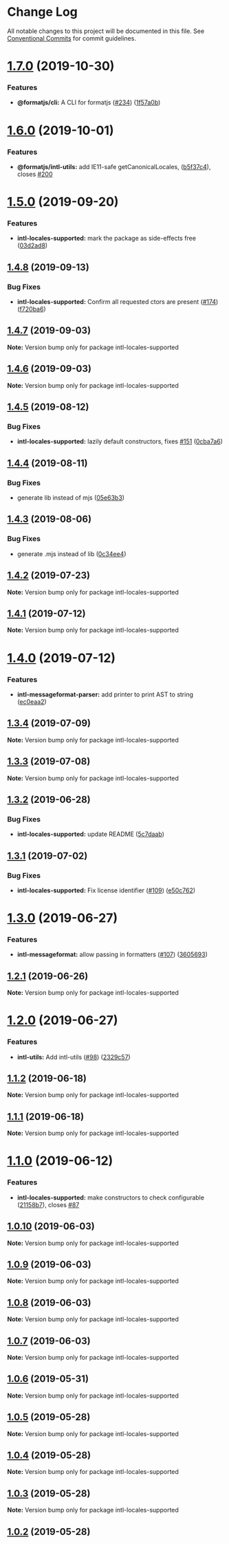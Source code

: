 # Change Log

All notable changes to this project will be documented in this file.
See [Conventional Commits](https://conventionalcommits.org) for commit guidelines.

# [1.7.0](https://github.com/formatjs/formatjs/compare/intl-locales-supported@1.6.0...intl-locales-supported@1.7.0) (2019-10-30)


### Features

* **@formatjs/cli:** A CLI for formatjs ([#234](https://github.com/formatjs/formatjs/issues/234)) ([1f57a0b](https://github.com/formatjs/formatjs/commit/1f57a0b0921e0228cf3fd4eff756b0cd17e28fb5))





# [1.6.0](https://github.com/formatjs/formatjs/compare/intl-locales-supported@1.5.0...intl-locales-supported@1.6.0) (2019-10-01)


### Features

* **@formatjs/intl-utils:** add IE11-safe getCanonicalLocales, ([b5f37c4](https://github.com/formatjs/formatjs/commit/b5f37c4)), closes [#200](https://github.com/formatjs/formatjs/issues/200)





# [1.5.0](https://github.com/formatjs/formatjs/compare/intl-locales-supported@1.4.8...intl-locales-supported@1.5.0) (2019-09-20)


### Features

* **intl-locales-supported:** mark the package as side-effects free ([03d2ad8](https://github.com/formatjs/formatjs/commit/03d2ad8))





## [1.4.8](https://github.com/formatjs/formatjs/compare/intl-locales-supported@1.4.7...intl-locales-supported@1.4.8) (2019-09-13)


### Bug Fixes

* **intl-locales-supported:** Confirm all requested ctors are present ([#174](https://github.com/formatjs/formatjs/issues/174)) ([f720ba6](https://github.com/formatjs/formatjs/commit/f720ba6))





## [1.4.7](https://github.com/formatjs/formatjs/compare/intl-locales-supported@1.4.6...intl-locales-supported@1.4.7) (2019-09-03)

**Note:** Version bump only for package intl-locales-supported





## [1.4.6](https://github.com/formatjs/formatjs/compare/intl-locales-supported@1.4.5...intl-locales-supported@1.4.6) (2019-09-03)

**Note:** Version bump only for package intl-locales-supported





## [1.4.5](https://github.com/formatjs/formatjs/compare/intl-locales-supported@1.4.4...intl-locales-supported@1.4.5) (2019-08-12)


### Bug Fixes

* **intl-locales-supported:** lazily default constructors, fixes [#151](https://github.com/formatjs/formatjs/issues/151) ([0cba7a6](https://github.com/formatjs/formatjs/commit/0cba7a6))





## [1.4.4](https://github.com/formatjs/formatjs/compare/intl-locales-supported@1.4.3...intl-locales-supported@1.4.4) (2019-08-11)


### Bug Fixes

* generate lib instead of mjs ([05e63b3](https://github.com/formatjs/formatjs/commit/05e63b3))





## [1.4.3](https://github.com/formatjs/formatjs/compare/intl-locales-supported@1.4.2...intl-locales-supported@1.4.3) (2019-08-06)


### Bug Fixes

* generate .mjs instead of lib ([0c34ee4](https://github.com/formatjs/formatjs/commit/0c34ee4))





## [1.4.2](https://github.com/formatjs/formatjs/compare/intl-locales-supported@1.4.1...intl-locales-supported@1.4.2) (2019-07-23)

**Note:** Version bump only for package intl-locales-supported





## [1.4.1](https://github.com/formatjs/formatjs/compare/intl-locales-supported@1.4.0...intl-locales-supported@1.4.1) (2019-07-12)

**Note:** Version bump only for package intl-locales-supported

# [1.4.0](https://github.com/formatjs/formatjs/compare/intl-locales-supported@1.3.4...intl-locales-supported@1.4.0) (2019-07-12)

### Features

- **intl-messageformat-parser:** add printer to print AST to string ([ec0eaa2](https://github.com/formatjs/formatjs/commit/ec0eaa2))

## [1.3.4](https://github.com/formatjs/formatjs/compare/intl-locales-supported@1.3.3...intl-locales-supported@1.3.4) (2019-07-09)

**Note:** Version bump only for package intl-locales-supported

## [1.3.3](https://github.com/formatjs/formatjs/compare/intl-locales-supported@1.3.2...intl-locales-supported@1.3.3) (2019-07-08)

**Note:** Version bump only for package intl-locales-supported

## [1.3.2](https://github.com/formatjs/formatjs/compare/intl-locales-supported@1.3.1...intl-locales-supported@1.3.2) (2019-06-28)

### Bug Fixes

- **intl-locales-supported:** update README ([5c7daab](https://github.com/formatjs/formatjs/commit/5c7daab))

## [1.3.1](https://github.com/formatjs/formatjs/compare/intl-locales-supported@1.3.0...intl-locales-supported@1.3.1) (2019-07-02)

### Bug Fixes

- **intl-locales-supported:** Fix license identifier ([#109](https://github.com/formatjs/formatjs/issues/109)) ([e50c762](https://github.com/formatjs/formatjs/commit/e50c762))

# [1.3.0](https://github.com/formatjs/formatjs/compare/intl-locales-supported@1.2.1...intl-locales-supported@1.3.0) (2019-06-27)

### Features

- **intl-messageformat:** allow passing in formatters ([#107](https://github.com/formatjs/formatjs/issues/107)) ([3605693](https://github.com/formatjs/formatjs/commit/3605693))

## [1.2.1](https://github.com/formatjs/formatjs/compare/intl-locales-supported@1.2.0...intl-locales-supported@1.2.1) (2019-06-26)

**Note:** Version bump only for package intl-locales-supported

# [1.2.0](https://github.com/formatjs/formatjs/compare/intl-locales-supported@1.1.2...intl-locales-supported@1.2.0) (2019-06-27)

### Features

- **intl-utils:** Add intl-utils ([#98](https://github.com/formatjs/formatjs/issues/98)) ([2329c57](https://github.com/formatjs/formatjs/commit/2329c57))

## [1.1.2](https://github.com/formatjs/formatjs/compare/intl-locales-supported@1.1.1...intl-locales-supported@1.1.2) (2019-06-18)

**Note:** Version bump only for package intl-locales-supported

## [1.1.1](https://github.com/formatjs/formatjs/compare/intl-locales-supported@1.1.0...intl-locales-supported@1.1.1) (2019-06-18)

**Note:** Version bump only for package intl-locales-supported

# [1.1.0](https://github.com/formatjs/formatjs/compare/intl-locales-supported@1.0.10...intl-locales-supported@1.1.0) (2019-06-12)

### Features

- **intl-locales-supported:** make constructors to check configurable ([21158b7](https://github.com/formatjs/formatjs/commit/21158b7)), closes [#87](https://github.com/formatjs/formatjs/issues/87)

## [1.0.10](https://github.com/formatjs/formatjs/compare/intl-locales-supported@1.0.9...intl-locales-supported@1.0.10) (2019-06-03)

**Note:** Version bump only for package intl-locales-supported

## [1.0.9](https://github.com/formatjs/formatjs/compare/intl-locales-supported@1.0.8...intl-locales-supported@1.0.9) (2019-06-03)

**Note:** Version bump only for package intl-locales-supported

## [1.0.8](https://github.com/formatjs/formatjs/compare/intl-locales-supported@1.0.6...intl-locales-supported@1.0.8) (2019-06-03)

**Note:** Version bump only for package intl-locales-supported

## [1.0.7](https://github.com/formatjs/formatjs/compare/intl-locales-supported@1.0.6...intl-locales-supported@1.0.7) (2019-06-03)

**Note:** Version bump only for package intl-locales-supported

## [1.0.6](https://github.com/formatjs/formatjs/compare/intl-locales-supported@1.0.5...intl-locales-supported@1.0.6) (2019-05-31)

**Note:** Version bump only for package intl-locales-supported

## [1.0.5](https://github.com/formatjs/formatjs/compare/intl-locales-supported@1.0.3...intl-locales-supported@1.0.5) (2019-05-28)

**Note:** Version bump only for package intl-locales-supported

## [1.0.4](https://github.com/formatjs/formatjs/compare/intl-locales-supported@1.0.3...intl-locales-supported@1.0.4) (2019-05-28)

**Note:** Version bump only for package intl-locales-supported

## [1.0.3](https://github.com/formatjs/formatjs/compare/intl-locales-supported@1.0.2...intl-locales-supported@1.0.3) (2019-05-28)

**Note:** Version bump only for package intl-locales-supported

## [1.0.2](https://github.com/formatjs/formatjs/compare/intl-locales-supported@1.0.2...intl-locales-supported@1.0.2) (2019-05-28)
